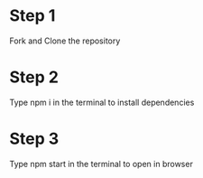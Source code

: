 # Step 1
Fork and Clone the repository

# Step 2
Type npm i in the terminal to install dependencies

# Step 3
Type npm start in the terminal to open in browser
